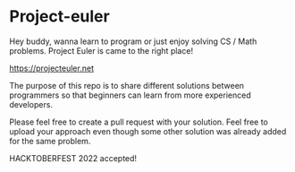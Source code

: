 # Project-euler
Hey buddy, wanna learn to program or just enjoy solving CS / Math problems. Project Euler is came to the right place!

https://projecteuler.net

The purpose of this repo is to share different solutions between programmers so that beginners can learn from more experienced developers.

Please feel free to create a pull request with your solution. Feel free to upload your approach even though some other solution was already added for the same problem.

HACKTOBERFEST 2022 accepted!

